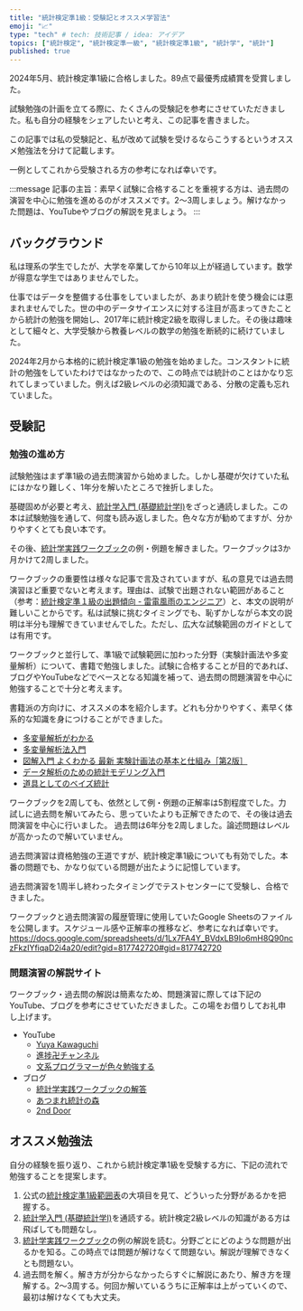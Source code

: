 ```yaml
---
title: "統計検定準1級：受験記とオススメ学習法"
emoji: "📈"
type: "tech" # tech: 技術記事 / idea: アイデア
topics: ["統計検定", "統計検定準一級", "統計検定準1級", "統計学", "統計"]
published: true
---
```


2024年5月、統計検定準1級に合格しました。89点で最優秀成績賞を受賞しました。

試験勉強の計画を立てる際に、たくさんの受験記を参考にさせていただきました。私も自分の経験をシェアしたいと考え、この記事を書きました。

この記事では私の受験記と、私が改めて試験を受けるならこうするというオススメ勉強法を分けて記載します。

一例としてこれから受験される方の参考になれば幸いです。

:::message
記事の主旨：素早く試験に合格することを重視する方は、過去問の演習を中心に勉強を進めるのがオススメです。2～3周しましょう。解けなかった問題は、YouTubeやブログの解説を見ましょう。
:::


## バックグラウンド

私は理系の学生でしたが、大学を卒業してから10年以上が経過しています。数学が得意な学生ではありませんでした。

仕事ではデータを整備する仕事をしていましたが、あまり統計を使う機会には恵まれませんでした。世の中のデータサイエンスに対する注目が高まってきたことから統計の勉強を開始し、2017年に統計検定2級を取得しました。その後は趣味として細々と、大学受験から教養レベルの数学の勉強を断続的に続けていました。

2024年2月から本格的に統計検定準1級の勉強を始めました。コンスタントに統計の勉強をしていたわけではなかったので、この時点では統計のことはかなり忘れてしまっていました。例えば2級レベルの必須知識である、分散の定義も忘れていました。



## 受験記

### 勉強の進め方

試験勉強はまず準1級の過去問演習から始めました。しかし基礎が欠けていた私にはかなり難しく、1年分を解いたところで挫折しました。

基礎固めが必要と考え、[統計学入門 (基礎統計学Ⅰ)](https://www.utp.or.jp/book/b300857.html)をざっと通読しました。この本は試験勉強を通して、何度も読み返しました。色々な方が勧めてますが、分かりやすくとても良い本です。

その後、[統計学実践ワークブック](https://www.gakujutsu.co.jp/product/978-4-7806-0852-6/)の例・例題を解きました。ワークブックは3か月かけて2周しました。

ワークブックの重要性は様々な記事で言及されていますが、私の意見では過去問演習ほど重要でないと考えます。理由は、試験で出題されない範囲があること（参考：[統計検定準１級の出題傾向 - 雷電風雨のエンジニア](https://mimikousi.com/statistical-certificate-pre1/#i-6)）と、本文の説明が難しいことからです。私は試験に挑むタイミングでも、恥ずかしながら本文の説明は半分も理解できていませんでした。ただし、広大な試験範囲のガイドとしては有用です。

ワークブックと並行して、準1級で試験範囲に加わった分野（実験計画法や多変量解析）について、書籍で勉強しました。試験に合格することが目的であれば、ブログやYouTubeなどでベースとなる知識を補って、過去問の問題演習を中心に勉強することで十分と考えます。

書籍派の方向けに、オススメの本を紹介します。どれも分かりやすく、素早く体系的な知識を身につけることができました。
* [多変量解析がわかる](https://gihyo.jp/book/2011/978-4-7741-4639-3)
* [多変量解析法入門](https://www.saiensu.co.jp/search/?isbn=978-4-7819-0980-6&y=2001)
* [図解入門 よくわかる 最新 実験計画法の基本と仕組み［第2版］](https://www.shuwasystem.co.jp/book/9784798059877.html)
* [データ解析のための統計モデリング入門](https://www.iwanami.co.jp/book/b257893.html)
* [道具としてのベイズ統計](https://www.njg.co.jp/book/9784534046475/)

ワークブックを2周しても、依然として例・例題の正解率は5割程度でした。力試しに過去問を解いてみたら、思っていたよりも正解できたので、その後は過去問演習を中心に行いました。
過去問は6年分を2周しました。論述問題はレベルが高かったので解いていません。

過去問演習は資格勉強の王道ですが、統計検定準1級についても有効でした。本番の問題でも、かなり似ている問題が出たように記憶しています。

過去問演習を1周半し終わったタイミングでテストセンターにて受験し、合格できました。

ワークブックと過去問演習の履歴管理に使用していたGoogle Sheetsのファイルを公開します。スケジュール感や正解率の推移など、参考になれば幸いです。
https://docs.google.com/spreadsheets/d/1Lx7FA4Y_BVdxLB9Io6mH8Q90nczFkzIYfiqaD2i4a20/edit?gid=817742720#gid=817742720


### 問題演習の解説サイト

ワークブック・過去問の解説は簡素なため、問題演習に際しては下記のYouTube、ブログを参考にさせていただきました。この場をお借りしてお礼申し上げます。
* YouTube
    - [Yuya Kawaguchi](https://www.youtube.com/@Yuya-Kawaguchi)
    - [進捗卍チャンネル](https://www.youtube.com/@%E9%80%B2%E6%8D%97%E3%83%81%E3%83%A3%E3%83%B3%E3%83%8D%E3%83%AB)
    - [文系プログラマーが色々勉強する](https://www.youtube.com/@%E6%96%87%E7%B3%BB%E3%83%97%E3%83%AD%E3%82%B0%E3%83%A9%E3%83%9E%E3%83%BC%E3%81%8C%E8%89%B2%E3%80%85%E5%8B%89%E5%BC%B7%E3%81%99)
* ブログ
    - [統計学実践ワークブックの解答](https://note.com/ebikazuki/m/mbf291a25bef3)
    - [あつまれ統計の森](https://www.hello-statisticians.com/toukeikentei-semi1)
    - [2nd Door](https://2nd-door.com/category/toukei-kentei/pre-1st)



## オススメ勉強法

自分の経験を振り返り、これから統計検定準1級を受験する方に、下記の流れで勉強することを提案します。

1. 公式の[統計検定準1級範囲表](https://www.toukei-kentei.jp/wp-content/uploads/grade1semi_hani_190628_2-20240430150234-20240430150234.pdf)の大項目を見て、どういった分野があるかを把握する。
2. [統計学入門 (基礎統計学Ⅰ)](https://www.utp.or.jp/book/b300857.html)を通読する。統計検定2級レベルの知識がある方は飛ばしても問題なし。
3. [統計学実践ワークブック](https://www.gakujutsu.co.jp/product/978-4-7806-0852-6/)の例の解説を読む。分野ごとにどのような問題が出るかを知る。この時点では問題が解けなくて問題ない。解説が理解できなくとも問題ない。
4. 過去問を解く。解き方が分からなかったらすぐに解説にあたり、解き方を理解する。2～3周する。何回か解いているうちに正解率は上がっていくので、最初は解けなくても大丈夫。
